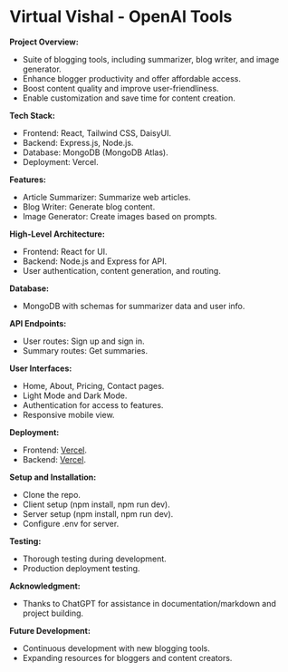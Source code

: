 # Virtual Vishal - OpenAI Tools

**Project Overview:**

- Suite of blogging tools, including summarizer, blog writer, and image generator.
- Enhance blogger productivity and offer affordable access.
- Boost content quality and improve user-friendliness.
- Enable customization and save time for content creation.

**Tech Stack:**

- Frontend: React, Tailwind CSS, DaisyUI.
- Backend: Express.js, Node.js.
- Database: MongoDB (MongoDB Atlas).
- Deployment: Vercel.

**Features:**

- Article Summarizer: Summarize web articles.
- Blog Writer: Generate blog content.
- Image Generator: Create images based on prompts.

**High-Level Architecture:**

- Frontend: React for UI.
- Backend: Node.js and Express for API.
- User authentication, content generation, and routing.

**Database:**

- MongoDB with schemas for summarizer data and user info.

**API Endpoints:**

- User routes: Sign up and sign in.
- Summary routes: Get summaries.

**User Interfaces:**

- Home, About, Pricing, Contact pages.
- Light Mode and Dark Mode.
- Authentication for access to features.
- Responsive mobile view.

**Deployment:**

- Frontend: [Vercel](https://virtual-vishal.vercel.app/).
- Backend: [Vercel](https://virtual-vishal-api.vercel.app/).

**Setup and Installation:**

- Clone the repo.
- Client setup (npm install, npm run dev).
- Server setup (npm install, npm run dev).
- Configure .env for server.

**Testing:**

- Thorough testing during development.
- Production deployment testing.

**Acknowledgment:**

- Thanks to ChatGPT for assistance in documentation/markdown and project building.

**Future Development:**

- Continuous development with new blogging tools.
- Expanding resources for bloggers and content creators.
